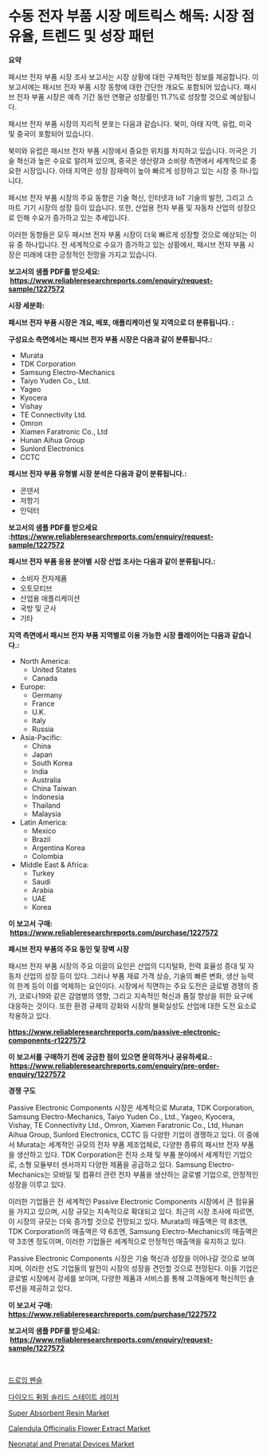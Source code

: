 <p><h1>수동 전자 부품 시장 메트릭스 해독: 시장 점유율, 트렌드 및 성장 패턴</h1></p><p><strong>요약</strong></p>
<p><p>패시브 전자 부품 시장 조사 보고서는 시장 상황에 대한 구체적인 정보를 제공합니다. 이 보고서에는 패시브 전자 부품 시장 동향에 대한 간단한 개요도 포함되어 있습니다. 패시브 전자 부품 시장은 예측 기간 동안 연평균 성장률인 11.7%로 성장할 것으로 예상됩니다.</p><p>패시브 전자 부품 시장의 지리적 분포는 다음과 같습니다. 북미, 아태 지역, 유럽, 미국 및 중국이 포함되어 있습니다.</p><p>북미와 유럽은 패시브 전자 부품 시장에서 중요한 위치를 차지하고 있습니다. 미국은 기술 혁신과 높은 수요로 알려져 있으며, 중국은 생산량과 소비량 측면에서 세계적으로 중요한 시장입니다. 아태 지역은 성장 잠재력이 높아 빠르게 성장하고 있는 시장 중 하나입니다.</p><p>패시브 전자 부품 시장의 주요 동향은 기술 혁신, 인터넷과 IoT 기술의 발전, 그리고 스마트 기기 시장의 성장 등이 있습니다. 또한, 산업용 전자 부품 및 자동차 산업의 성장으로 인해 수요가 증가하고 있는 추세입니다.</p><p>이러한 동향들은 모두 패시브 전자 부품 시장이 더욱 빠르게 성장할 것으로 예상되는 이유 중 하나입니다. 전 세계적으로 수요가 증가하고 있는 상황에서, 패시브 전자 부품 시장은 미래에 대한 긍정적인 전망을 가지고 있습니다.</p></p>
<p><strong>보고서의 샘플 PDF를 받으세요: &nbsp;<a href="https://www.reliableresearchreports.com/enquiry/request-sample/1227572">https://www.reliableresearchreports.com/enquiry/request-sample/1227572</a></strong></p>
<p><strong>시장 세분화:</strong></p>
<p><strong> 패시브 전자 부품 시장은 개요, 배포, 애플리케이션 및 지역으로 더 분류됩니다. :</strong></p>
<p><strong>구성요소 측면에서는 패시브 전자 부품 시장은 다음과 같이 분류됩니다.:</strong></p>
<p><ul><li>Murata</li><li>TDK Corporation</li><li>Samsung Electro-Mechanics</li><li>Taiyo Yuden Co., Ltd.</li><li>Yageo</li><li>Kyocera</li><li>Vishay</li><li>TE Connectivity Ltd.</li><li>Omron</li><li>Xiamen Faratronic Co., Ltd</li><li>Hunan Aihua Group</li><li>Sunlord Electronics</li><li>CCTC</li></ul></p>
<p><strong> 패시브 전자 부품 유형별 시장 분석은 다음과 같이 분류됩니다.:</strong></p>
<p><ul><li>콘덴서</li><li>저항기</li><li>인덕터</li></ul></p>
<p><strong>보고서의 샘플 PDF를 받으세요 :<a href="https://www.reliableresearchreports.com/enquiry/request-sample/1227572">https://www.reliableresearchreports.com/enquiry/request-sample/1227572</a></strong></p>
<p><strong> 패시브 전자 부품 응용 분야별 시장 산업 조사는 다음과 같이 분류됩니다.:</strong></p>
<p><ul><li>소비자 전자제품</li><li>오토모티브</li><li>산업용 애플리케이션</li><li>국방 및 군사</li><li>기타</li></ul></p>
<p><strong>지역 측면에서 패시브 전자 부품 지역별로 이용 가능한 시장 플레이어는 다음과 같습니다.:</strong></p>
<p><ul>
    <li>
        North America:
        <ul>
            <li>United States</li>
            <li>Canada</li>
        </ul>
    </li>
    <li>
        Europe:
        <ul>
            <li>Germany</li>
            <li>France</li>
            <li>U.K.</li>
            <li>Italy</li>
            <li>Russia</li>
        </ul>
    </li>
    <li>
        Asia-Pacific:
        <ul>
            <li>China</li>
            <li>Japan</li>
            <li>South Korea</li>
            <li>India</li>
            <li>Australia</li>
            <li>China Taiwan</li>
            <li>Indonesia</li>
            <li>Thailand</li>
            <li>Malaysia</li>
        </ul>
    </li>
    <li>
        Latin America:
        <ul>
            <li>Mexico</li>
            <li>Brazil</li>
            <li>Argentina Korea</li>
            <li>Colombia</li>
        </ul>
    </li>
    <li>
        Middle East & Africa:
        <ul>
            <li>Turkey</li>
            <li>Saudi</li>
            <li>Arabia</li>
            <li>UAE</li>
            <li>Korea</li>
        </ul>
    </li>
    </ul></p>
<p><strong>이 보고서 구매: &nbsp;<a href="https://www.reliableresearchreports.com/purchase/1227572">https://www.reliableresearchreports.com/purchase/1227572</a></strong></p>
<p><strong>패시브 전자 부품의 주요 동인 및 장벽 시장</strong></p>
<p><p>패시브 전자 부품 시장의 주요 이끌이 요인은 산업의 디지털화, 전력 효율성 증대 및 자동차 산업의 성장 등이 있다. 그러나 부품 재료 가격 상승, 기술의 빠른 변화, 생산 능력의 한계 등이 이를 억제하는 요인이다. 시장에서 직면하는 주요 도전은 글로벌 경쟁의 증가, 코로나19와 같은 감염병의 영향, 그리고 지속적인 혁신과 품질 향상을 위한 요구에 대응하는 것이다. 또한 환경 규제의 강화와 시장의 불확실성도 산업에 대한 도전 요소로 작용하고 있다.</p></p>
<p><strong><a href="https://www.reliableresearchreports.com/passive-electronic-components-r1227572">https://www.reliableresearchreports.com/passive-electronic-components-r1227572</a></strong></p>
<p><strong>이 보고서를 구매하기 전에 궁금한 점이 있으면 문의하거나 공유하세요.: &nbsp;<a href="https://www.reliableresearchreports.com/enquiry/pre-order-enquiry/1227572">https://www.reliableresearchreports.com/enquiry/pre-order-enquiry/1227572</a></strong></p>
<p><strong>경쟁 구도</strong></p>
<p><p>Passive Electronic Components 시장은 세계적으로 Murata, TDK Corporation, Samsung Electro-Mechanics, Taiyo Yuden Co., Ltd., Yageo, Kyocera, Vishay, TE Connectivity Ltd., Omron, Xiamen Faratronic Co., Ltd, Hunan Aihua Group, Sunlord Electronics, CCTC 등 다양한 기업이 경쟁하고 있다. 이 중에서 Murata는 세계적인 규모의 전자 부품 제조업체로, 다양한 종류의 패시브 전자 부품을 생산하고 있다. TDK Corporation은 전자 소재 및 부품 분야에서 세계적인 기업으로, 소형 모듈부터 센서까지 다양한 제품을 공급하고 있다. Samsung Electro-Mechanics는 모바일 및 컴퓨터 관련 전자 부품을 생산하는 글로벌 기업으로, 안정적인 성장을 이루고 있다.</p><p>이러한 기업들은 전 세계적인 Passive Electronic Components 시장에서 큰 점유율을 가지고 있으며, 시장 규모는 지속적으로 확대되고 있다. 최근의 시장 조사에 따르면, 이 시장의 규모는 더욱 증가할 것으로 전망되고 있다. Murata의 매출액은 약 8조엔, TDK Corporation의 매출액은 약 6조엔, Samsung Electro-Mechanics의 매출액은 약 3조엔 정도이며, 이러한 기업들은 세계적으로 안정적인 매출액을 유지하고 있다.</p><p>Passive Electronic Components 시장은 기술 혁신과 성장을 이어나갈 것으로 보여지며, 이러한 선도 기업들의 발전이 시장의 성장을 견인할 것으로 전망된다. 이들 기업은 글로벌 시장에서 강세를 보이며, 다양한 제품과 서비스를 통해 고객들에게 혁신적인 솔루션을 제공하고 있다.</p></p>
<p><strong>이 보고서 구매: &nbsp; <a href="https://www.reliableresearchreports.com/purchase/1227572">https://www.reliableresearchreports.com/purchase/1227572</a></strong></p>
<p><strong>보고서의 샘플 PDF를 받으세요: &nbsp;<a href="https://www.reliableresearchreports.com/enquiry/request-sample/1227572">https://www.reliableresearchreports.com/enquiry/request-sample/1227572</a></strong><strong></strong></p>
<p>&nbsp;</p>
<p><p><a href="https://github.com/vskv4779xr1/Market-Research-Report-List-1/blob/main/337930829738.md">드로잉 펜슬</a></p><p><a href="https://github.com/CliftonFisher9067/Market-Research-Report-List-1/blob/main/573531529739.md">다이오드 펌핑 솔리드 스테이트 레이저</a></p><p><a href="https://issuu.com/reportprime-2/docs/super-absorbent-resin-market-size-2030.pptx">Super Absorbent Resin Market</a></p><p><a href="https://issuu.com/reportprime-2/docs/calendula-officinalis-flower-extract-market-size-2">Calendula Officinalis Flower Extract Market</a></p><p><a href="https://github.com/mahnoor2003/Market-Research-Report-List-4/blob/main/neonatal-and-prenatal-devices-market.md">Neonatal and Prenatal Devices Market</a></p></p>